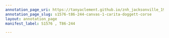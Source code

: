 ```yaml
---
annotation_page_uri: https://tanyaclement.github.io/znh_jacksonville_1939/annotations/s1576-t86-244-canvas-1-carita-doggett-corse.json
annotation_page_slug: s1576-t86-244-canvas-1-carita-doggett-corse
layout: annotation_page
manifest_label: S1576 , T86-244

---
```


